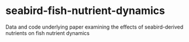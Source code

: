 # seabird-fish-nutrient-dynamics
Data and code underlying paper examining the effects of seabird-derived nutrients on fish nutrient dynamics
